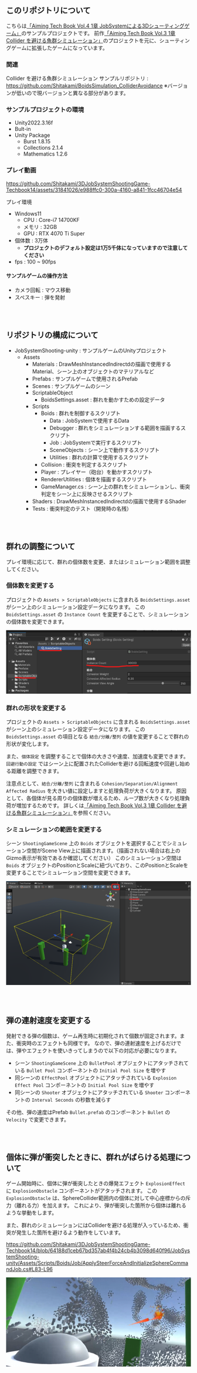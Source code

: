 ## このリポジトリについて

こちらは[「Aiming Tech Book Vol.4 1章 JobSystemによる3Dシューティングゲーム」](https://techbookfest.org/product/8gcC1JY6PPQZ5h77XNAeu)のサンプルプロジェクトです。
前作[「Aiming Tech Book Vol.3 1章 Collider を避ける魚群シミュレーション」](https://aiming.booth.pm/items/4786488)のプロジェクトを元に、シューティングゲームに拡張したゲームになっています。

### 関連

Collider を避ける魚群シミュレーション サンプルリポジトリ : https://github.com/Shitakami/BoidsSimulation_ColliderAvoidance
※バージョンが低いので現バージョンと異なる部分があります。

### サンプルプロジェクトの環境

* Unity2022.3.16f
* Bult-in
* Unity Package
    * Burst 1.8.15
    * Collections 2.1.4
    * Mathematics 1.2.6

### プレイ動画

https://github.com/Shitakami/3DJobSystemShootingGame-Techbook14/assets/31841026/e988ffc0-300a-4160-a841-1fcc46704e54

プレイ環境
* Windows11
    * CPU : Core-i7 14700KF
    * メモリ : 32GB
    * GPU : RTX 4070 Ti Super
* 個体数 : 3万体
    * **プロジェクトのデフォルト設定は1万5千体になっていますので注意してください**
* fps : 100 ~ 90fps


#### サンプルゲームの操作方法

* カメラ回転 : マウス移動
* スペスキー : 弾を発射

<br>
<br>


## リポジトリの構成について

* JobSystemShooting-unity : サンプルゲームのUnityプロジェクト
    * Assets
        * Materials : DrawMeshInstancedIndirectdの描画で使用するMaterial、シーン上のオブジェクトのマテリアルなど
        * Prefabs : サンプルゲームで使用されるPrefab
        * Scenes : サンプルゲームのシーン
        * ScriptableObject 
            * BoidsSettings.asset : 群れを動かすための設定データ
        * Scripts
            * Boids : 群れを制御するスクリプト
                * Data : JobSystemで使用するData
                * Debugger : 群れをシミュレーションする範囲を描画するスクリプト
                * Job : JobSystemで実行するスクリプト
                * SceneObjects : シーン上で動作するスクリプト
                * Utilities : 群れの計算で使用するスクリプト
            * Collision : 衝突を判定するスクリプト
            * Player : プレイヤー（砲台）を動かすスクリプト
            * RendererUtilities : 個体を描画するスクリプト
            * GameManager.cs : シーン上の群れをシミュレーションし、衝突判定をシーン上に反映させるスクリプト
        * Shaders : DrawMeshInstancedIndirectdの描画で使用するShader
        * Tests : 衝突判定のテスト（開発時の名残）

<br>
<br>

## 群れの調整について

プレイ環境に応じて、群れの個体数を変更、またはシミュレーション範囲を調整してください。

### 個体数を変更する

プロジェクトの `Assets > ScriptableObjects` に含まれる `BoidsSettings.asset` がシーン上のシミュレーション設定データになります。
この `BoidsSettings.asset` の `Instance Count` を変更することで、シミュレーションの個体数を変更できます。

![BoidsSettings_InstanceCount](Images/BoidsSettings_InstanceCount.png)


### 群れの形状を変更する

プロジェクトの `Assets > ScriptableObjects` に含まれる `BoidsSettings.asset` がシーン上のシミュレーション設定データになります。
この `BoidsSettings.asset` の項目となる `結合/分離/整列` の値を変更することで群れの形状が変化します。

また、`個体設定` を調整することで個体の大きさや速度、加速度も変更できます。
`回避行動の設定` ではシーン上に配置されたColliderを避ける回転速度や回避し始める距離を調整できます。

注意点として、`結合/分離/整列` に含まれる `Cohesion/Separation/Alignment Affected Radius` を大きい値に設定しますと処理負荷が大きくなります。
原因として、各個体が見る周りの個体数が増えるため、ループ数が大きくなり処理負荷が増加するためです。
詳しくは[「Aiming Tech Book Vol.3 1章 Collider を避ける魚群シミュレーション」](https://aiming.booth.pm/items/4786488)を参照ください。


### シミュレーションの範囲を変更する

シーン `ShootingGameScene` 上の `Boids` オブジェクトを選択することでシミュレーション空間がScene View上に描画されます。（描画されない場合は右上のGizmo表示が有効であるか確認してください）
このシミュレーション空間は `Boids` オブジェクトのPositionとScaleに紐づいており、このPositionとScaleを変更することでシミュレーション空間を変更できます。

![SimulationSpace](Images/SimulationSpace.png)


<br>
<br>

## 弾の連射速度を変更する

発射できる弾の個数は、ゲーム再生時に初期化されて個数が固定されます。また、衝突時のエフェクトも同様です。
なので、弾の連射速度を上げるだけでは、弾やエフェクトを使いきってしまうので以下の対応が必要になります。

* シーン `ShootingGameScene` 上の `BulletPool` オブジェクトにアタッチされている `Bullet Pool` コンポーネントの `Initial Pool Size` を増やす
* 同シーンの `EffectPool` オブジェクトにアタッチされている `Explosion Effect Pool` コンポーネントの `Initial Pool Size` を増やす
* 同シーンの `Shooter` オブジェクトにアタッチされている `Shooter` コンポーネントの `Interval Seconds` の秒数を減らす

その他、弾の速度はPrefab `Bullet.prefab` のコンポーネント `Bullet` の `Velocity` で変更できます。


<br>
<br>

## 個体に弾が衝突したときに、群れがばらける処理について

ゲーム開始時に、個体に弾が衝突したときの爆発エフェクト `ExplosionEffect` に `ExplosionObstacle` コンポーネントがアタッチされます。
この `ExplosionObstacle` は、SphereCollider範囲内の個体に対して中心座標からの斥力（離れる力）を加えます。
これにより、弾が衝突した箇所から個体は離れるような挙動をします。

また、群れのシミュレーションにはColliderを避ける処理が入っているため、衝突が発生した箇所を避けるよう動作をしています。

https://github.com/Shitakami/3DJobSystemShootingGame-Techbook14/blob/64188d1ceb67bd357ab4f4b24cb4b3098d640f96/JobSystemShooting-unity/Assets/Scripts/Boids/Job/ApplySteerForceAndInitializeSphereCommandJob.cs#L83-L96

![AvoidExplosion](Images/AvoidExplosion.png)
